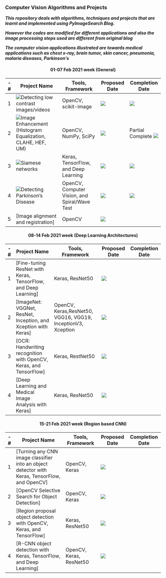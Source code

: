 ### Computer Vision Algorithms and Projects

***This repository deals with algorithms, techniques and projects that are learnt and implemented using PyImageSearch Blog.***

***However the codes are modified for different applications and also the image processing steps used are different from original blog***

***The computer vision applications illustrated are towards medical applications such as chest x-ray, brain tumor, skin cancer, pneumonia, malaria diseases, Parkinson's***

<h4 align='center'> 01-07 Feb 2021 week (General) </h4>

-# | Project Name  | Tools, Framework | Proposed Date | Completion Date
| ------------- | ------------- | ------------- | -------------- | ------------- | 
| 1 | ![Detecting low contrast images/videos](https://github.com/worklifesg/Computer-Vision-Algorithms-and-Projects/tree/main/1-Detecting%20Low%20Contrast%20Images) | OpenCV, scikit-image | ![](https://img.shields.io/badge/2021-02/Feb-green)  | ![](https://img.shields.io/badge/2021-02/Feb-orange)|
| 2 | ![Image Enhancement (Histogram Equalization, CLAHE, HEF, UM)](https://github.com/worklifesg/Computer-Vision-Algorithms-and-Projects/tree/main/2-Image%20Enhancement%20using%20Histogram%20Equalization) | OpenCV, NumPy, SciPy | ![](https://img.shields.io/badge/2021-03/Feb-green)  | Partial Complete ![](https://img.shields.io/badge/2021-03/Feb-orange) |
| 3 | ![Siamese networks](https://github.com/worklifesg/Computer-Vision-Algorithms-and-Projects/tree/main/3-Siamese%20Networks) | Keras, TensorFlow, and Deep Learning | ![](https://img.shields.io/badge/2021-04/05/Feb-green)  | ![](https://img.shields.io/badge/2021-05/Feb-orange) |
| 4 | ![Detecting Parkinson’s Disease](https://github.com/worklifesg/Computer-Vision-Algorithms-and-Projects/tree/main/4-Detecting%20Parkinson%20Disease) | OpenCV, Computer Vision, and Spiral/Wave Test | ![](https://img.shields.io/badge/2021-06/Feb-green)  | ![](https://img.shields.io/badge/2021-06/Feb-orange) |
| 5 | [Image alignment and registration] | OpenCV | ![](https://img.shields.io/badge/2021-07/Feb-green)  |  |

<h4 align='center'> 08-14 Feb 2021 week (Deep Learning Architectures)</h4>

-# | Project Name  | Tools, Framework | Proposed Date | Completion Date
| ------------- | ------------- | ------------- | -------------- | ------------- | 
| 1 | [Fine-tuning ResNet with Keras, TensorFlow, and Deep Learning] | Keras, ResNet50  | ![](https://img.shields.io/badge/2021-08/09/Feb-green)  |  |
| 2 | [ImageNet: VGGNet, ResNet, Inception, and Xception with Keras] | OpenCV, Keras,ResNet50, VGG16, VGG19, InceptionV3, Xception | ![](https://img.shields.io/badge/2021-10/11/Feb-green) |  |
| 3 | [OCR: Handwriting recognition with OpenCV, Keras, and TensorFlow] | Keras, RestNet50 | ![](https://img.shields.io/badge/2021-12/13/Feb-green)  |  |
| 4 | [Deep Learning and Medical Image Analysis with Keras] | Keras, ResNet50 | ![](https://img.shields.io/badge/2021-14/Feb-green)  |  |

<h4 align='center'> 15-21 Feb 2021 week (Region based CNN) </h4>

-# | Project Name  | Tools, Framework | Proposed Date | Completion Date
| ------------- | ------------- | ------------- | -------------- | ------------- | 
| 1 | [Turning any CNN image classifier into an object detector with Keras, TensorFlow, and OpenCV] | OpenCV, Keras | ![](https://img.shields.io/badge/2021-15/16/Feb-green)  |  |
| 2 | [OpenCV Selective Search for Object Detection] |  OpenCV, Keras  | ![](https://img.shields.io/badge/2021-17/18/Feb-green)  |  |
| 3 | [Region proposal object detection with OpenCV, Keras, and TensorFlow] | Keras, ResNet50 | ![](https://img.shields.io/badge/2021-19/20/Feb-green)  |  |
| 4 | [R-CNN object detection with Keras, TensorFlow, and Deep Learning] | OpenCV, Keras, ResNet50 | ![](https://img.shields.io/badge/2021-21/Feb-green)  |  |
